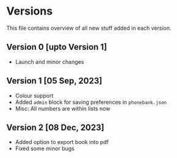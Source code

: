 # Versions
This file contains overview of all new stuff added in each version.

## Version 0 [upto Version 1]
- Launch and minor changes

## Version 1 [05 Sep, 2023]
- Colour support
- Added `admin` block for saving preferences in `phonebank.json`
- Misc: All numbers are within lists now

## Version 2 [08 Dec, 2023]
- Added option to export book into pdf
- Fixed some minor bugs